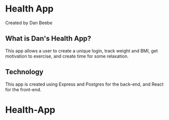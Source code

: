 # Health App

Created by Dan Beebe

## What is Dan's Health App?

This app allows a user to create a unique login, track weight and BMI, get motivation to exercise, and create time for some relaxation.

## Technology

This app is created using Express and Postgres for the back-end, and React for the front-end.
# Health-App
